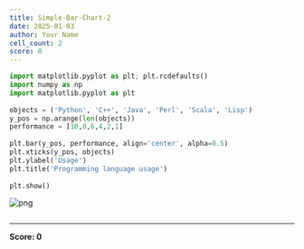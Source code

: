 ```yaml
---
title: Simple-Bar-Chart-2
date: 2025-01-03
author: Your Name
cell_count: 2
score: 0
---
```


```python
import matplotlib.pyplot as plt; plt.rcdefaults()
import numpy as np
import matplotlib.pyplot as plt
 
objects = ('Python', 'C++', 'Java', 'Perl', 'Scala', 'Lisp')
y_pos = np.arange(len(objects))
performance = [10,8,6,4,2,1]
 
plt.bar(y_pos, performance, align='center', alpha=0.5)
plt.xticks(y_pos, objects)
plt.ylabel('Usage')
plt.title('Programming language usage')
 
plt.show()
```


    
![png](/mlnotes/images/simple-bar-chart-2_0_0.png)
    



```python

```


---
**Score: 0**